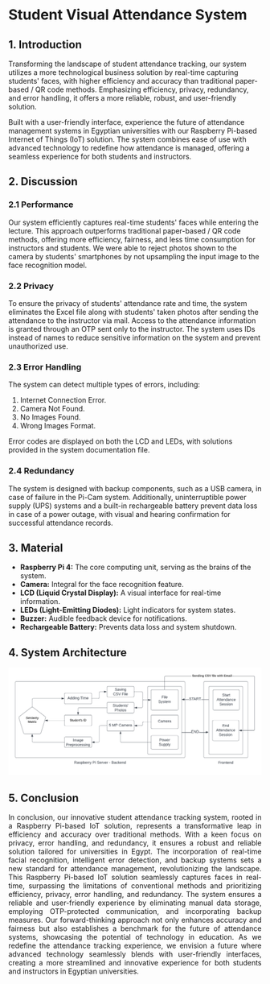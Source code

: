 # Student Visual Attendance System

## 1. Introduction

Transforming the landscape of student attendance tracking, our system utilizes a more technological business solution by real-time capturing students' faces, with higher efficiency and accuracy than traditional paper-based / QR code methods. Emphasizing efficiency, privacy, redundancy, and error handling, it offers a more reliable, robust, and user-friendly solution.

Built with a user-friendly interface, experience the future of attendance management systems in Egyptian universities with our Raspberry Pi-based Internet of Things (IoT) solution. The system combines ease of use with advanced technology to redefine how attendance is managed, offering a seamless experience for both students and instructors.

## 2. Discussion

### 2.1 Performance

Our system efficiently captures real-time students' faces while entering the lecture. This approach outperforms traditional paper-based / QR code methods, offering more efficiency, fairness, and less time consumption for instructors and students. We were able to reject photos shown to the camera by students' smartphones by not upsampling the input image to the face recognition model.

### 2.2 Privacy

To ensure the privacy of students' attendance rate and time, the system eliminates the Excel file along with students' taken photos after sending the attendance to the instructor via mail. Access to the attendance information is granted through an OTP sent only to the instructor. The system uses IDs instead of names to reduce sensitive information on the system and prevent unauthorized use.

### 2.3 Error Handling

The system can detect multiple types of errors, including:
1. Internet Connection Error.
2. Camera Not Found.
3. No Images Found.
4. Wrong Images Format.

Error codes are displayed on both the LCD and LEDs, with solutions provided in the system documentation file.

### 2.4 Redundancy

The system is designed with backup components, such as a USB camera, in case of failure in the Pi-Cam system. Additionally, uninterruptible power supply (UPS) systems and a built-in rechargeable battery prevent data loss in case of a power outage, with visual and hearing confirmation for successful attendance records.

## 3. Material

- **Raspberry Pi 4:** The core computing unit, serving as the brains of the system.
- **Camera:** Integral for the face recognition feature.
- **LCD (Liquid Crystal Display):** A visual interface for real-time information.
- **LEDs (Light-Emitting Diodes):** Light indicators for system states.
- **Buzzer:** Audible feedback device for notifications.
- **Rechargeable Battery:** Prevents data loss and system shutdown.

## 4. System Architecture

![System Architecture Image](iot.png)

## 5. Conclusion
<p style="text-align: justify;">
In conclusion, our innovative student attendance tracking system, rooted in a Raspberry Pi-based IoT solution, represents a transformative leap in efficiency and accuracy over traditional methods. With a keen focus on privacy, error handling, and redundancy, it ensures a robust and reliable solution tailored for universities in Egypt. The incorporation of real-time facial recognition, intelligent error detection, and backup systems sets a new standard for attendance management, revolutionizing the landscape. This Raspberry Pi-based IoT solution seamlessly captures faces in real-time, surpassing the limitations of conventional methods and prioritizing efficiency, privacy, error handling, and redundancy. The system ensures a reliable and user-friendly experience by eliminating manual data storage, employing OTP-protected communication, and incorporating backup measures. Our forward-thinking approach not only enhances accuracy and fairness but also establishes a benchmark for the future of attendance systems, showcasing the potential of technology in education. As we redefine the attendance tracking experience, we envision a future where advanced technology seamlessly blends with user-friendly interfaces, creating a more streamlined and innovative experience for both students and instructors in Egyptian universities.
</p>
